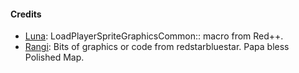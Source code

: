 #### Credits
- [Luna](https://github.com/TheFakeMateo/): LoadPlayerSpriteGraphicsCommon:: macro from Red++.
- [Rangi](github.com/Rangi42/): Bits of graphics or code from redstarbluestar. Papa bless Polished Map. 

